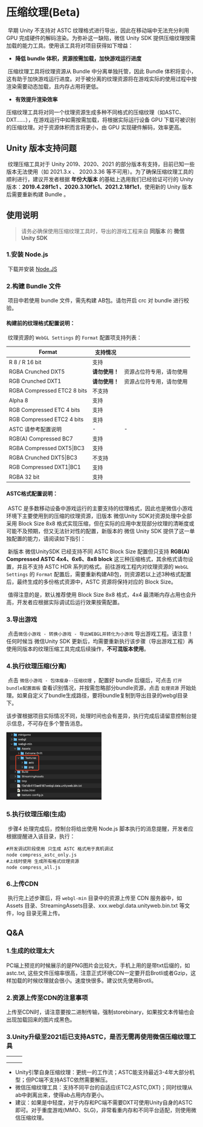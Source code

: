 # 压缩纹理(Beta)

​		早期 Unity 不支持对 ASTC 纹理格式进行导出，因此在移动端中无法充分利用 GPU 完成硬件的解码渲染。为弥补这一缺陷，微信 Unity SDK 提供压缩纹理按需加载的能力工具。使用该工具将对项目获得如下增益：

- **降低 bundle 体积，资源按需加载，加快游戏运行进度**

​		压缩纹理工具将纹理资源从 Bundle 中分离单独托管，因此 Bundle 体积将变小，这有助于加快游戏运行进度。对于被分离的纹理资源将在游戏实际的使用过程中按渲染需要动态加载，且内存占用将更低。

- **有效提升渲染效率**

​		压缩纹理工具将对同一个纹理资源生成多种不同格式的压缩纹理（如ASTC、DXT……），在游戏运行中如需按需加载，将根据实际运行设备 GPU 下载可被识别的压缩纹理。对于资源体积而言将更小，由 GPU 实现硬件解码，效率更高。



## Unity 版本支持问题

​		纹理压缩工具对于 Unity 2019、2020、2021 的部分版本有支持，目前已知一些版本无法使用（如 2021.3.x 、 2020.3.36 等不可用）。为了确保压缩纹理工具的顺利进行，建议开发者根据 **年份大版本** 的基础上选用我们已经验证可行的 Unity 版本：**2019.4.28f1c1 、2020.3.10f1c1、2021.2.18f1c1**，使用新的 Unity 版本后需要重新构建 Bundle 。



## 使用说明

> 请务必确保使用压缩纹理工具时，导出的游戏工程来自 **同版本** 的 **微信 Unity SDK**

### 1.安装 Node.js

​		下载并安装 [Node.JS](https://nodejs.org/en/) 

### 2.构建 Bundle 文件

​		项目中若使用 bundle 文件，需先构建 AB包。请勿开启 crc 对 bundle 进行校验。

#### 构建前的纹理格式配置说明：

​		纹理资源的 `WebGL Settings` 的 `Format` 配置项支持列表：

| Format                      | 支持情况       |                          |
| --------------------------- | -------------- | ------------------------ |
| R 8 / R 16 bit              | 支持           |                          |
| RGBA Crunched DXT5          | **请勿使用！** | 资源占位符专用，请勿使用 |
| RGB Crunched DXT1           | **请勿使用！** | 资源占位符专用，请勿使用 |
| RGBA Compressed ETC2 8 bits | 不支持         |                          |
| Alpha 8                     | 支持           |                          |
| RGB Compressed ETC 4 bits   | 支持           |                          |
| RGB Compressed ETC2 4 bits  | 支持           |                          |
| ASTC 请参考配置说明         | -              | -                        |
| RGB(A) Compressed BC7       | 支持           |                          |
| RGBA Compressed DXT5\|BC3   | 支持           |                          |
| RGBA Crunched DXT5\|BC3     | 不支持         |                          |
| RGB Compressed DXT1\|BC1    | 支持           |                          |
| RGBA 32 bit                 | 支持           |                          |

#### ASTC格式配置说明：

​		ASTC 是多数移动设备中游戏运行的主要支持的纹理格式，因此也是微信小游戏环境下主要使用到的压缩的纹理资源，旧版本 微信Unity SDK对资源处理中全部采用 Block Size 8x8 格式实现压缩，但在实际的应用中发现部分纹理的清晰度或可能不及预期，但又无法针对性的配置，新版本的 微信 Unity SDK 提供了这一单独配置的能力，请阅读如下指引：

​		新版本 微信UnitySDK 已经支持不同 ASTC Block Size 配置但只支持 **RGB(A) Compressed ASTC 4x4、6x6、8x8 block** 这三种压缩格式，其余格式请勿设置，并且不支持 ASTC HDR 系列的格式。前往游戏工程内对纹理资源的 `WebGL Settings` 的 `Format` 配置后，需要重新构建AB包，则资源若以上述3种格式配置后，最终生成的多份格式资源中，ASTC 资源将保持对应的 Block Size。

​		值得注意的是，默认推荐使用 Block Size 8x8 格式，4x4 最清晰内存占用也会升高，开发者应根据实际调试后运行效果按需配置。

### 3.导出游戏

​		点击`微信小游戏 - 转换小游戏 - 导出WEBGL并转化为小游戏` 导出游戏工程。请注意！任何时候当 微信Unity SDK 更新后，均需要重新执行该步骤（导出游戏工程）再使用同版本的纹理压缩工具完成后续操作，**不可混版本使用**。

### 4.执行纹理压缩(分离)

​		点击 `微信小游戏 - 包体瘦身--压缩纹理` ，配置好 bundle 后缀后，可点击 `打开bundle配置面板` 查看识别情况，并按需忽略部分bundle资源，点击 `处理资源` 开始处理。如果自定义了bundle生成路径，要将bundle复制到导出目录的webgl目录下。

​		该步骤根据项目实际情况不同，处理时间也会有差异，执行完成后请留意控制台提示信息，不可存在多个警告消息。

<img src="../image/cm-texture1.png" alt="avatar" width="50%" />

### 5.执行纹理压缩(生成)

​		步骤4 处理完成后，控制台将给出使用 Node.js 脚本执行的消息提醒，开发者应根据提醒进入该目录，执行：

```shell
#开发调试阶段使用 只生成 ASTC 格式用于真机调试
node compress_astc_only.js
#上线时使用 生成所有格式纹理资源
node compress_all.js
```

### 6.上传CDN

​		执行完上述步骤后，将 `webgl-min` 目录中的资源上传至 CDN 服务器中，如 Assets 目录、StreamingAssets目录、xxx.webgl.data.unityweb.bin.txt 等文件，log 目录无需上传。



## Q&A

### 1.生成的纹理太大

​		PC端上预览的时候展示的是PNG图片会比较大，手机上用的是带txt后缀的，如astc.txt, 这些文件压缩率很高，注意正式环境CDN一定要开启Brotli或者Gzip，这样加载的时候纹理就会很小。速度快很多。建议优先使用Brotli。

### 2.资源上传至CDN的注意事项

​		上传至CDN时，请注意要按二进制传输，强制storebinary，如果按文本传输也会出现加载回来的图片成黑色。

### 3.Unity升级至2021后已支持ASTC，是否无需再使用微信压缩纹理工具

|      |      |      |
| ---- | ---- | ---- |
|      |      |      |
|      |      |      |
|      |      |      |



- Unity引擎自身压缩纹理：更统一的工作流；ASTC能支持最近3-4年大部分机型；但PC端不支持ASTC依然需要解压。
- 微信压缩纹理工具：支持不同平台的自适应(ETC2,ASTC,DXT)；同时纹理从ab中剥离出来，使得ab占用内存更小。
- 建议：如果是中轻度，对于内存和PC端不需要DXT可使用Unity自身的ASTC即可。对于重度游戏(MMO、SLG)，非常看重内存和不同平台适配，则使用微信压缩纹理。
